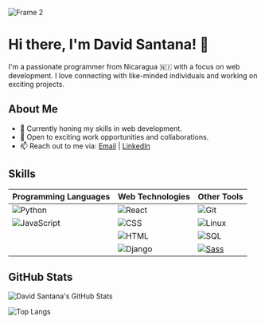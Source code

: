 
![Frame 2](https://github.com/DavidSantana872/DavidSantana872/assets/86623205/6b2880d2-6052-426b-8c63-81816f930e2a)

# Hi there, I'm David Santana! 👋

I'm a passionate programmer from Nicaragua 🇳🇮 with a focus on web development. I love connecting with like-minded individuals and working on exciting projects.

## About Me

- 🌱 Currently honing my skills in web development.
- 💼 Open to exciting work opportunities and collaborations.
- 📫 Reach out to me via: [Email](mailto:davidsatnanag01@gmail.com) | [LinkedIn](https://www.linkedin.com/in/davidsantanagarcia/)

## Skills

| Programming Languages | Web Technologies | Other Tools |
| ----------------------|------------------|-------------|
| ![Python](https://img.shields.io/badge/python-3670A0?style=for-the-badge&logo=python&logoColor=ffdd54) | ![React](https://img.shields.io/badge/react-%2320232a.svg?style=for-the-badge&logo=react&logoColor=%2361DAFB) | ![Git](https://img.shields.io/badge/Git-%23F05032.svg?style=flat-square&logo=git&logoColor=white) |
| ![JavaScript](https://img.shields.io/badge/javascript-%23323330.svg?style=for-the-badge&logo=javascript&logoColor=%23F7DF1E) | ![CSS](https://img.shields.io/badge/CSS-%23254bdd.svg?style=for-the-badge&logo=css3&logoColor=white) | ![Linux](https://img.shields.io/badge/Linux-FCC624?style=for-the-badge&logo=linux&logoColor=black) |
|  | ![HTML](https://img.shields.io/badge/HTML-%23e44d26.svg?style=for-the-badge&logo=html5&logoColor=white) | ![SQL](https://img.shields.io/badge/SQL-FFA500?style=for-the-badge&logo=sql&logoColor=white) |
|  | ![Django](https://img.shields.io/badge/Django-092E20?style=for-the-badge&logo=django&logoColor=white) | [![Sass](https://img.shields.io/badge/Sass-FFA500?style=for-the-badge&logo=sass&logoColor=white)](https://github.com/DavidSantana872) |

## GitHub Stats

![David Santana's GitHub Stats](https://github-readme-stats.vercel.app/api?username=DavidSantana872&show_icons=true&count_private=true&hide=stars&theme=dark)

![Top Langs](https://github-readme-stats.vercel.app/api/top-langs/?username=DavidSantana872&layout=compact&theme=dark)

